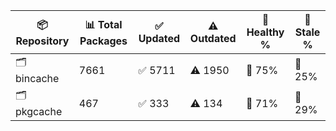 | 📦 Repository | 📊 Total Packages | ✅ Updated | ⚠️ Outdated | 💚 Healthy % | 🔴 Stale % |
|---------------|-------------------|------------|-------------|-------------|------------|
| 🗂️ bincache | 7661 | ✅ 5711 | ⚠️ 1950 | 💚 75% | 🔴 25% |
| 🗂️ pkgcache | 467 | ✅ 333 | ⚠️ 134 | 💚 71% | 🔴 29% |
